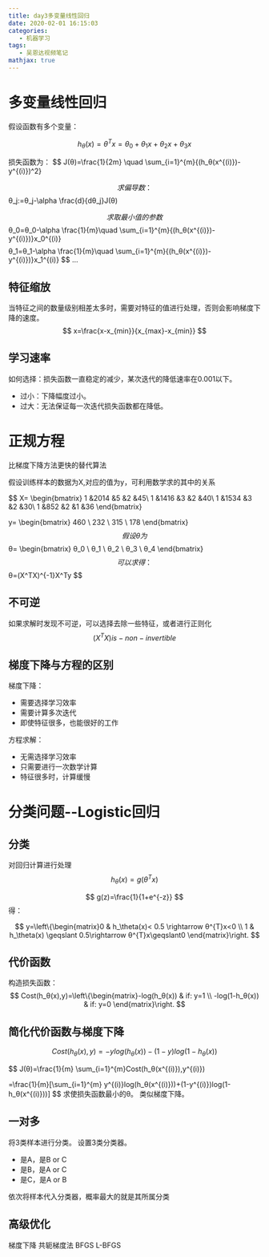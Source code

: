 ```yaml
---
title: day3多变量线性回归
date: 2020-02-01 16:15:03
categories:
   - 机器学习
tags:
   - 吴恩达视频笔记
mathjax: true
---
```

# 多变量线性回归
假设函数有多个变量：

$$
h_θ(x)=θ^Tx=θ_0+θ_1x+θ_2x+θ_3x
$$
<!--more-->

损失函数为：
$$
 J(θ)=\frac{1}{2m} \quad \sum_{i=1}^{m}{(h_θ(x^{(i)})-y^{(i)})^2}

 $$
 求偏导数：
  $$
θ_j:=θ_j-\alpha \frac{d}{dθ_j}J(θ)

$$
求取最小值的参数
$$
θ_0=θ_0-\alpha \frac{1}{m}\quad \sum_{i=1}^{m}{(h_θ(x^{(i)})-y^{(i)})}x_0^{(i)}
$$
 $$
θ_1=θ_1-\alpha \frac{1}{m}\quad \sum_{i=1}^{m}{(h_θ(x^{(i)})-y^{(i)})}x_1^{(i)}
$$
...

## 特征缩放
当特征之间的数量级别相差太多时，需要对特征的值进行处理，否则会影响梯度下降的速度。
$$
    x=\frac{x-x_{min}}{x_{max}-x_{min}}
$$
## 学习速率
如何选择：损失函数一直稳定的减少，某次迭代的降低速率在0.001以下。
- 过小：下降幅度过小。
- 过大：无法保证每一次迭代损失函数都在降低。



# 正规方程
比梯度下降方法更快的替代算法

假设训练样本的数据为X,对应的值为y，可利用数学求的其中的关系

$$
X=
\begin{bmatrix}
 1  &2014   &5  &2 &45\\ 
 1  &1416   &3  &2 &40\\ 
 1  &1534   &3  &2 &30\\
 1  &852    &2  &1 &36
\end{bmatrix}


y=
\begin{bmatrix}
 460 \\ 
 232 \\ 
 315 \\ 
 178 
\end{bmatrix}
$$
假设θ为
$$
θ=
\begin{bmatrix}
 θ_0 \\ 
 θ_1 \\ 
 θ_2 \\ 
 θ_3 \\
 θ_4
\end{bmatrix}
$$
可以求得：
 $$
θ=(X^TX)^{-1}X^Ty
$$
## 不可逆
如果求解时发现不可逆，可以选择去除一些特征，或者进行正则化
$$
(X^TX) is-non-invertible
$$

## 梯度下降与方程的区别
梯度下降：
- 需要选择学习效率
- 需要计算多次迭代
- 即使特征很多，也能很好的工作

方程求解：
- 无需选择学习效率
- 只需要进行一次数学计算
- 特征很多时，计算缓慢


# 分类问题--Logistic回归
## 分类

对回归计算进行处理
$$
 h_θ(x)= g(θ^{T}x)
$$

$$
 g(z)=\frac{1}{1+e^{-z}}
$$
得：

$$
y=\left\{\begin{matrix}0 &  h_\theta(x)< 0.5 \rightarrow θ^{T}x<0
\\ 
1 &  h_\theta(x) \geqslant  0.5\rightarrow θ^{T}x\geqslant0
\end{matrix}\right.
$$

## 代价函数
构造损失函数：
$$
Cost(h_θ(x),y)=\left\{\begin{matrix}-log(h_θ(x)) & if: y=1
\\ 
-log(1-h_θ(x)) & if: y=0
\end{matrix}\right.
$$
## 简化代价函数与梯度下降
$$
Cost(h_θ(x),y)=-ylog(h_θ(x))-(1-y)log(1-h_θ(x))
$$

$$
J(θ)=\frac{1}{m} \sum_{i=1}^{m}Cost(h_θ(x^{(i)}),y^{(i)})

=\frac{1}{m}[\sum_{i=1}^{m} y^{(i)}log(h_θ(x^{(i)}))+(1-y^{(i)})log(1-h_θ(x^{(i)}))]
$$
求使损失函数最小的θ。
类似梯度下降。

## 一对多
将3类样本进行分类。
设置3类分类器。
- 是A，是B or C
- 是B，是A or C
- 是C，是A or B
 
依次将样本代入分类器，概率最大的就是其所属分类


## 高级优化
梯度下降
共轭梯度法
BFGS
L-BFGS